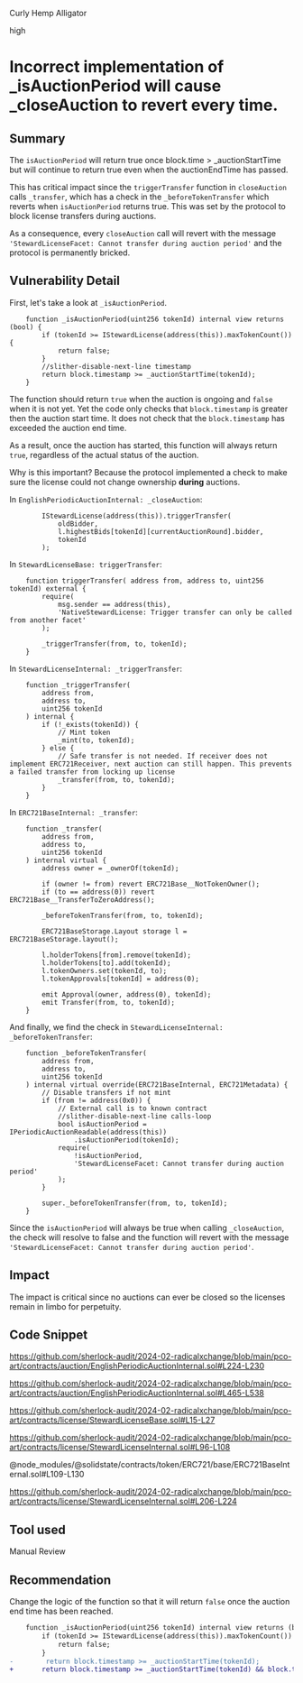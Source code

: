 Curly Hemp Alligator

high

# Incorrect implementation of _isAuctionPeriod will cause _closeAuction to revert every time.

## Summary

The  `isAuctionPeriod` will return true once block.time > _auctionStartTime but will continue to return true even when the auctionEndTime has passed. 

This has critical impact since the `triggerTransfer` function in  `closeAuction` calls  `_transfer`, which has a check in the  `_beforeTokenTransfer` which reverts when  `isAuctionPeriod` returns true. This was set by the protocol to block license transfers during auctions. 

As a consequence, every  `closeAuction` call will revert with the message  `'StewardLicenseFacet: Cannot transfer during auction period'` and the protocol is permanently bricked.       

## Vulnerability Detail

First, let's take a look at `_isAuctionPeriod`.

```solidity
    function _isAuctionPeriod(uint256 tokenId) internal view returns (bool) {
        if (tokenId >= IStewardLicense(address(this)).maxTokenCount()) {
            return false;
        }
        //slither-disable-next-line timestamp
        return block.timestamp >= _auctionStartTime(tokenId);
    }
```
The function should return `true` when the auction is ongoing and `false` when it is not yet. Yet the code only checks that `block.timestamp` is greater then the auction start time. It does not check that the `block.timestamp` has exceeded the auction end time. 

As a result, once the auction has started, this function will always return `true`, regardless of the actual status of the auction.    

Why is this important? Because the protocol implemented a check to make sure the license could not change ownership **during** auctions. 

In `EnglishPeriodicAuctionInternal: _closeAuction`:
```solidity
        IStewardLicense(address(this)).triggerTransfer(
            oldBidder,
            l.highestBids[tokenId][currentAuctionRound].bidder,
            tokenId
        );
```
In `StewardLicenseBase: triggerTransfer`:
```solidity
    function triggerTransfer( address from, address to, uint256 tokenId) external {
        require(
            msg.sender == address(this),
            'NativeStewardLicense: Trigger transfer can only be called from another facet'
        );

        _triggerTransfer(from, to, tokenId);
    }
```
In `StewardLicenseInternal: _triggerTransfer`:
```solidity
    function _triggerTransfer(
        address from,
        address to,
        uint256 tokenId
    ) internal {
        if (!_exists(tokenId)) {
            // Mint token
            _mint(to, tokenId);
        } else {
            // Safe transfer is not needed. If receiver does not implement ERC721Receiver, next auction can still happen. This prevents a failed transfer from locking up license
            _transfer(from, to, tokenId);
        }
    } 
```
In `ERC721BaseInternal: _transfer`:
```solidity
    function _transfer(
        address from,
        address to,
        uint256 tokenId
    ) internal virtual {
        address owner = _ownerOf(tokenId);

        if (owner != from) revert ERC721Base__NotTokenOwner();
        if (to == address(0)) revert ERC721Base__TransferToZeroAddress();

        _beforeTokenTransfer(from, to, tokenId);

        ERC721BaseStorage.Layout storage l = ERC721BaseStorage.layout();

        l.holderTokens[from].remove(tokenId);
        l.holderTokens[to].add(tokenId);
        l.tokenOwners.set(tokenId, to);
        l.tokenApprovals[tokenId] = address(0);

        emit Approval(owner, address(0), tokenId);
        emit Transfer(from, to, tokenId);
    }
```
And finally, we find the check in `StewardLicenseInternal: _beforeTokenTransfer`:
```solidity
    function _beforeTokenTransfer(
        address from,
        address to,
        uint256 tokenId
    ) internal virtual override(ERC721BaseInternal, ERC721Metadata) {
        // Disable transfers if not mint
        if (from != address(0x0)) {
            // External call is to known contract
            //slither-disable-next-line calls-loop
            bool isAuctionPeriod = IPeriodicAuctionReadable(address(this))
                .isAuctionPeriod(tokenId);
            require(
                !isAuctionPeriod,
                'StewardLicenseFacet: Cannot transfer during auction period'
            );
        }

        super._beforeTokenTransfer(from, to, tokenId);
    }
```
Since the `isAuctionPeriod` will always be true when calling `_closeAuction`, the check will resolve to false and the function will revert with the message `'StewardLicenseFacet: Cannot transfer during auction period'`.

## Impact

The impact is critical since no auctions can ever be closed so the licenses remain in limbo for perpetuity. 

## Code Snippet


https://github.com/sherlock-audit/2024-02-radicalxchange/blob/main/pco-art/contracts/auction/EnglishPeriodicAuctionInternal.sol#L224-L230

https://github.com/sherlock-audit/2024-02-radicalxchange/blob/main/pco-art/contracts/auction/EnglishPeriodicAuctionInternal.sol#L465-L538

https://github.com/sherlock-audit/2024-02-radicalxchange/blob/main/pco-art/contracts/license/StewardLicenseBase.sol#L15-L27

https://github.com/sherlock-audit/2024-02-radicalxchange/blob/main/pco-art/contracts/license/StewardLicenseInternal.sol#L96-L108

@node_modules/@solidstate/contracts/token/ERC721/base/ERC721BaseInternal.sol#L109-L130

https://github.com/sherlock-audit/2024-02-radicalxchange/blob/main/pco-art/contracts/license/StewardLicenseInternal.sol#L206-L224

## Tool used

Manual Review

## Recommendation

Change the logic of the function so that it will return `false` once the auction end time has been reached. 
```diff
    function _isAuctionPeriod(uint256 tokenId) internal view returns (bool) {
        if (tokenId >= IStewardLicense(address(this)).maxTokenCount()) {
            return false;
        }
-        return block.timestamp >= _auctionStartTime(tokenId);
+       return block.timestamp >= _auctionStartTime(tokenId) && block.timestamp <= _auctionEndTime(tokenId);
```
